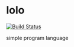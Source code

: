 # lolo

[![Build Status](https://travis-ci.com/k-nasa/lolo.svg?token=9PcYCQEPtrxEyFbxfqqp&branch=master)](https://travis-ci.com/k-nasa/lolo)

simple program language

